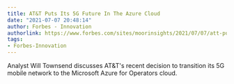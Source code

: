 ```yaml
---
title: AT&T Puts Its 5G Future In The Azure Cloud
date: "2021-07-07 20:48:14"
author: Forbes - Innovation
authorlink: https://www.forbes.com/sites/moorinsights/2021/07/07/att-puts-its-5g-future-in-the-azure-cloud/
tags:
- Forbes-Innovation
---
```

Analyst Will Townsend discusses AT&T's recent decision to transition its 5G mobile network to the Microsoft Azure for Operators cloud.
